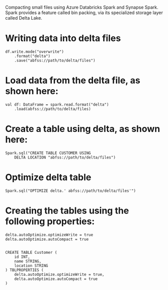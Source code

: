 Compacting small files using Azure Databricks Spark and Synapse Spark. Spark provides a feature called bin packing, via its specialized storage layer called Delta Lake.

# Writing data into delta files

    df.write.mode("overwrite")
        .format("delta")
        .save("abfss://path/to/delta/files")

# Load data from the delta file, as shown here:
    
    val df: DataFrame = spark.read.format("delta")
        .load(abfss://path/to/delta/files)

# Create a table using delta, as shown here:
    Spark.sql("CREATE TABLE CUSTOMER USING 
        DELTA LOCATION "abfss://path/to/delta/files")


# Optimize delta table
    
    Spark.sql("OPTIMIZE delta.' abfss://path/to/delta/files'")

# Creating the tables using the following properties:

    delta.autoOptimize.optimizeWrite = true
    delta.autoOptimize.autoCompact = true


    CREATE TABLE Customer (
        id INT,
        name STRING,
        location STRING
    ) TBLPROPERTIES (
        delta.autoOptimize.optimizeWrite = true,
        delta.autoOptimize.autoCompact = true
    )

